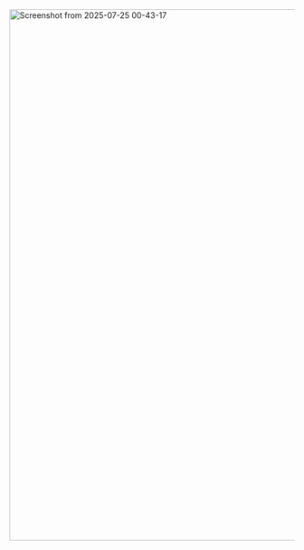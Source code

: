 <img width="1851" height="938" alt="Screenshot from 2025-07-25 00-43-17" src="https://github.com/user-attachments/assets/f82d294a-4338-4ec2-a1ac-70e9f6b6cb7c" />
